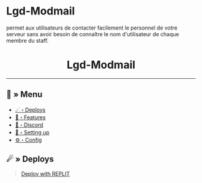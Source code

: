 # Lgd-Modmail
permet aux utilisateurs de contacter facilement le personnel de votre serveur sans avoir besoin de connaître le nom d'utilisateur de chaque membre du staff. 
<h1 align="center">
Lgd-Modmail
</h1>

---
## <a id="menu"></a>🔱 » Menu

- [☄・Deploys](#deploys)
- [🔰・Features](#features)
- [🌌・Discord](https://discord.gg/UzDaBKCA)
- [🎉・Setting up](#setup)
- [⚙・Config](#config)
## <a id="deploys"></a>☄ » Deploys
> [Deploy with REPLIT](https://replit.com/github/Nekros-dsc/backup-bot)
